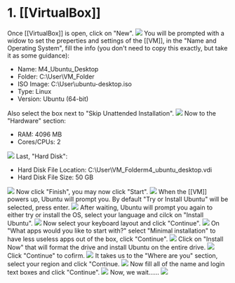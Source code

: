 # 1. [[VirtualBox]]
Once [[VirtualBox]] is open, click on "New".
![](Assets/1.png)
You will be prompted with a widow to set the preperties and settings of the [[VM]], in the "Name and Operating System", fill the info (you don't need to copy this exactly, but take it as some guidance):

- Name: M4_Ubuntu_Desktop
- Folder: C:\\User\VM_Folder
- ISO Image: C:\\User\ubuntu-desktop.iso
- Type: Linux
- Version: Ubuntu (64-bit)

Also select the box next to "Skip Unattended Installation".
![](Assets/2.png)
Now to the "Hardware" section:

- RAM: 4096 MB
- Cores/CPUs: 2

![](Assets/3.png)
Last, "Hard Disk":

- Hard Disk File Location: C:\\User\VM_Folderm4_ubuntu_desktop.vdi
- Hard Disk File Size: 50 GB

![](Assets/4.png)
Now click "Finish", you may now click "Start".
![](Assets/5.png)
When the [[VM]] powers up, Ubuntu will prompt you. By default "Try or Install Ubuntu" will be selected, press enter.
![](Assets/6.png)
After waiting, Ubuntu will prompt you again to either try or install the OS, select your language and cilck on "Install Ubuntu".
![](Assets/7.png)
Now select your keyboard layout and click "Continue".
![](Assets/8.png)
On "What apps would you like to start with?" select "Minimal installation" to have less useless apps out of the box, click "Continue".
![](Assets/9.png)
Click on "Install Now" that will format the drive and install Ubuntu on the entire drive.
![](Assets/10.png)
Click "Continue" to cofirm.
![](Assets/11.png)
It takes us to the "Where are you" section, select your region and click "Continue.
![](Assets/12.png)
Now fill all of the name and login text boxes and click "Continue".
![](Assets/13.png)
Now, we wait......
![](Assets/14.png)